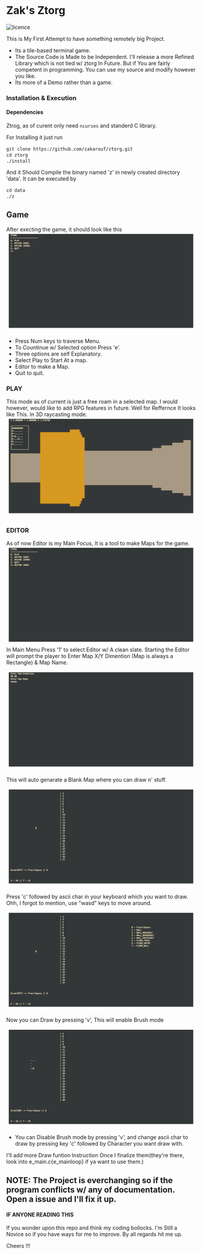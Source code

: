 # Zak's Ztorg

![licence](https://img.shields.io/badge/licence-GPL--3.0-important)

This is My First Attempt to have something remotely big Project.

- Its a tile-based terminal game.
- The Source Code is Made to be Independent. I'll release a more Refined Library which is not tied w/ ztorg In Future. But if You are fairly competent in programming. You can use my source and modify however you like.
- Its more of a Demo rather than a game.

### Installation & Execution

#### Dependencies
Ztrog, as of curent only need ```ncurses``` and standerd C library.

For Installing it just run
```
git clone https://github.com/zakarouf/ztorg.git
cd ztorg
./install
```
And it Should Compile the binary named 'z' in newly created directory 'data'.
It can be executed by
```
cd data
./z
```
## Game

After execting the game, it should look like this
![main_menu](https://github.com/zakarouf/ztorg/blob/master/doc/scr/main_menu.png?raw=true)
- Press Num keys to traverse Menu.
- To Countinue w/ Selected option Press 'e'.
- Three options are self Explanatory.
- Select Play to Start At a map.
- Editor to make a Map. 
- Quit to quit.

### PLAY 
This mode as of current is just a free roam in a selected map.
I would however, would like to add RPG features in future.
Well for Reffernce It looks like This. In 3D raycasting mode.
![play](https://github.com/zakarouf/ztorg/blob/master/doc/scr/play.png?raw=true)
### EDITOR
As of now Editor is my Main Focus, It is a tool to make Maps for the game.
![editor_select](https://github.com/zakarouf/ztorg/blob/master/doc/scr/editor_select.png?raw=true)
In Main Menu Press '1' to select Editor w/ A clean slate.
Starting the Editor will prompt the player to Enter Map X/Y Dimention (Map is always a Rectangle) & Map Name.

![editor_setup](https://github.com/zakarouf/ztorg/blob/master/doc/scr/editor_setup.png?raw=true)

This will auto genarate a Blank Map where you can draw n' stuff.

![e_intro](https://github.com/zakarouf/ztorg/blob/master/doc/scr/e_intro.png?raw=true)

Press 'c' followed by ascii char in your keyboard which you want to draw.
Ohh, I forgot to mention, use "wasd" keys to move around.

![e_c](https://github.com/zakarouf/ztorg/blob/master/doc/scr/change_tile_0.png?raw=true)

Now you can Draw by pressing 'v', This will enable Brush mode

![move](https://github.com/zakarouf/ztorg/blob/master/doc/scr/move_brush_on.png?raw=true)

- You can Disable Brush mode by pressing 'v', and change ascii char to draw by pressing key 'c' followed by Character you want draw with.

I'll add more Draw funtion Instruction Once I finalize them(they're there, look into e_main.c{e_mainloop} if ya want to use them.)


NOTE: The Project is everchanging so if the program conflicts w/ any of documentation. Open a issue and I'll fix it up.
---
#### IF ANYONE READING THIS

If you wonder upon this repo and think my coding bollocks.
I'm Still a Novice so if you have ways for me to improve. By all regards hit me up.

Cheers !!!
